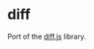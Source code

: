 # diff

Port of the [diff.js](http://hg.opensource.lshift.net/synchrotron/file/default/) 
library. 
